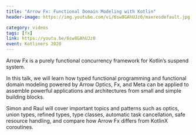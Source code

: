 ```yaml
---
title: "Arrow Fx: Functional Domain Modeling with Kotlin"
header-image: https://img.youtube.com/vi/6sw8GAhUJz0/maxresdefault.jpg

category: videos
tags: [fx]
link: https://youtu.be/6sw8GAhUJz0
event: Kotliners 2020
---
```

Arrow Fx is a purely functional concurrency framework for Kotlin’s suspend system.

In this talk, we will learn how typed functional programming and functional domain modeling powered by Arrow Optics, Fx, and Meta can be applied to assemble powerful applications and architectures from small and simple building blocks.

Simon and Raul will cover important topics and patterns such as optics, union types, refined types, type classes, automatic task cancellation, safe resource handling, and compare how Arrow Fx differs from KotlinX coroutines.
